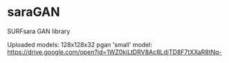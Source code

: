 # saraGAN
SURFsara GAN library

Uploaded models:
128x128x32 pgan 'small' model: https://drive.google.com/open?id=1WZ0kiLtDRV8Ac8LdjTD8F7tXXaR8tNq-
